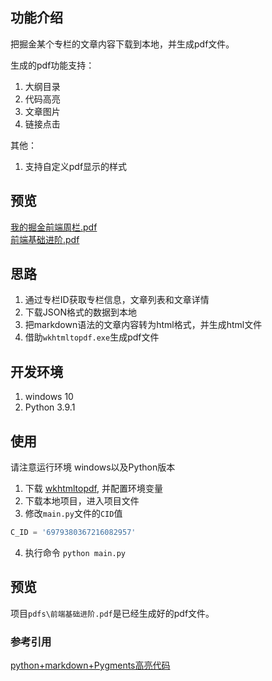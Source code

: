 

## 功能介绍
把掘金某个专栏的文章内容下载到本地，并生成pdf文件。

生成的pdf功能支持：
1. 大纲目录
2. 代码高亮
3. 文章图片
4. 链接点击

其他：
1. 支持自定义pdf显示的样式

## 预览
[我的掘金前端周栏.pdf](./pdfs/我的掘金前端周栏.pdf)     
[前端基础进阶.pdf](./pdfs/前端基础进阶.pdf)     

## 思路

1. 通过专栏ID获取专栏信息，文章列表和文章详情
2. 下载JSON格式的数据到本地
3. 把markdown语法的文章内容转为html格式，并生成html文件
4. 借助`wkhtmltopdf.exe`生成pdf文件



## 开发环境
1.  windows 10
2.  Python 3.9.1

## 使用

请注意运行环境 windows以及Python版本

1. 下载 [wkhtmltopdf](https://wkhtmltopdf.org/), 并配置环境变量
2. 下载本地项目，进入项目文件
3. 修改`main.py`文件的`CID`值
```js
C_ID = '6979380367216082957'
```
4. 执行命令 `python main.py`



## 预览
项目`pdfs\前端基础进阶.pdf`是已经生成好的pdf文件。


### 参考引用

[python+markdown+Pygments高亮代码](https://blog.csdn.net/JONE_WUQINGJIANG/article/details/100511760)
